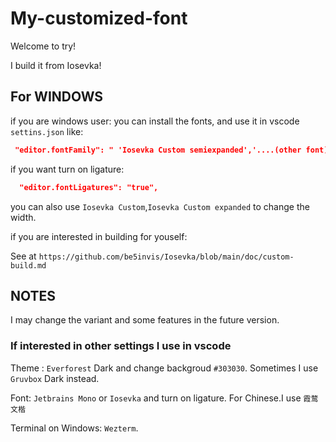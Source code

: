 # My-customized-font

Welcome to try!

I build it from Iosevka!

## For WINDOWS
if you are windows user:
you can install the fonts, and use it in vscode `settins.json` like:
```json
 "editor.fontFamily": " 'Iosevka Custom semiexpanded','....(other font)'",
```
if you want turn on ligature:
```json
  "editor.fontLigatures": "true",
```
you can also use `Iosevka Custom`,`Iosevka Custom expanded` to change the width.

if you are interested in building for youself:

See at `https://github.com/be5invis/Iosevka/blob/main/doc/custom-build.md`

## NOTES
I may change the variant and some features in the future version.

### If interested in other settings I use in vscode
Theme : `Everforest` Dark and change backgroud `#303030`. Sometimes I use `Gruvbox` Dark instead.

Font: `Jetbrains Mono` or `Iosevka` and turn on ligature. For Chinese.I use `霞鹜文楷`

Terminal on Windows: `Wezterm`.
